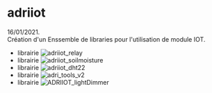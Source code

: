 # adriiot
16/01/2021.<br />
Création d'un Enssemble de libraries pour l'utilisation de module IOT.<br />


* librairie ![adriiot_relay](https://github.com/AdriLighting/adriiot_relay)<br />
* librairie ![adriiot_soilmoisture](https://github.com/AdriLighting/adriiot_soilmoisture)<br />
* librairie ![adriiot_dht22](https://github.com/AdriLighting/adriiot_dht22)<br />
* librairie ![adri_tools_v2](https://github.com/AdriLighting/adri_tools_v2)
* librairie ![ADRIIOT_lightDimmer](https://github.com/AdriLighting/ADRIIOT_lightDimmer)
